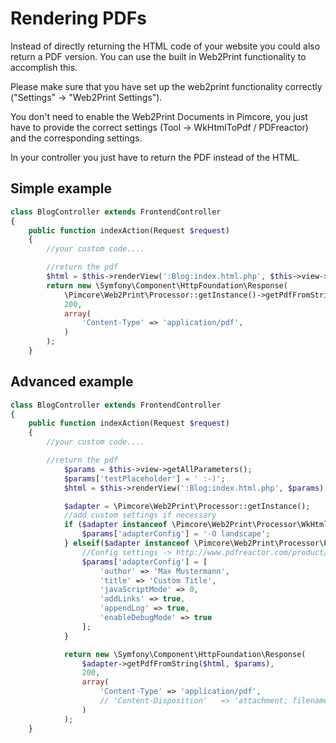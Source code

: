 # Rendering PDFs

Instead of directly returning the HTML code of your website you could also return a PDF version. 
You can use the built in Web2Print functionality to accomplish this.

Please make sure that you have set up the web2print functionality correctly ("Settings" -> "Web2Print Settings").

You don't need to enable the Web2Print Documents in Pimcore, you 
just have to provide the correct settings (Tool -> WkHtmlToPdf / PDFreactor) and the corresponding settings.

In your controller you just have to return the PDF instead of the HTML. 

## Simple example
```php
class BlogController extends FrontendController
{
    public function indexAction(Request $request)
    {
        //your custom code....

        //return the pdf
        $html = $this->renderView(':Blog:index.html.php', $this->view->getAllParameters());
        return new \Symfony\Component\HttpFoundation\Response(
            \Pimcore\Web2Print\Processor::getInstance()->getPdfFromString($html),
            200,
            array(
                'Content-Type' => 'application/pdf',
            )
        );
    }
```
## Advanced example

```php
class BlogController extends FrontendController
{
    public function indexAction(Request $request)
    {
        //your custom code....

        //return the pdf
            $params = $this->view->getAllParameters();
            $params['testPlaceholder'] = ' :-)';
            $html = $this->renderView(':Blog:index.html.php', $params);

            $adapter = \Pimcore\Web2Print\Processor::getInstance();
            //add custom settings if necessary
            if ($adapter instanceof \Pimcore\Web2Print\Processor\WkHtmlToPdf) {
                $params['adapterConfig'] = '-O landscape';
            } elseif($adapter instanceof \Pimcore\Web2Print\Processor\PdfReactor) {
                //Config settings -> http://www.pdfreactor.com/product/doc/webservice/php.html#Configuration
                $params['adapterConfig'] = [
                    'author' => 'Max Mustermann',
                    'title' => 'Custom Title',
                    'javaScriptMode' => 0,
                    'addLinks' => true,
                    'appendLog' => true,
                    'enableDebugMode' => true
                ];
            }

            return new \Symfony\Component\HttpFoundation\Response(
                $adapter->getPdfFromString($html, $params),
                200,
                array(
                    'Content-Type' => 'application/pdf',
                    // 'Content-Disposition'   => 'attachment; filename="custom-pdf.pdf"' //direct download
                )
            );
    }
```
